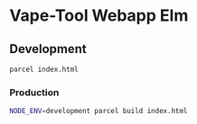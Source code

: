 # Vape-Tool Webapp Elm

## Development

```bash
parcel index.html
```

### Production

```bash
NODE_ENV=development parcel build index.html
```

